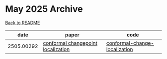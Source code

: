 # May 2025 Archive

[Back to README](../../README.md)

|date|paper|code|
|---|---|---|
|2505.00292|[conformal changepoint localization](https://arxiv.org/abs/2505.00292)|[conformal-change-localization](https://github.com/sanjitdp/conformal-change-localization)|


